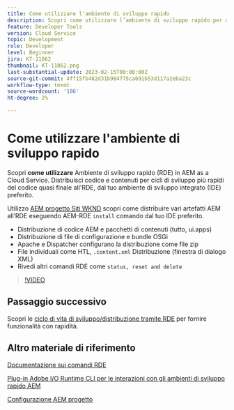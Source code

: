 ```yaml
---
title: Come utilizzare l'ambiente di sviluppo rapido
description: Scopri come utilizzare l’ambiente di sviluppo rapido per distribuire codice e contenuti dal computer locale.
feature: Developer Tools
version: Cloud Service
topic: Development
role: Developer
level: Beginner
jira: KT-11862
thumbnail: KT-11862.png
last-substantial-update: 2023-02-15T00:00:00Z
source-git-commit: 4ff15fb482d31b984775ca691b53d117a2eba23c
workflow-type: tm+mt
source-wordcount: '186'
ht-degree: 2%

---
```



# Come utilizzare l&#39;ambiente di sviluppo rapido

Scopri **come utilizzare** Ambiente di sviluppo rapido (RDE) in AEM as a Cloud Service. Distribuisci codice e contenuti per cicli di sviluppo più rapidi del codice quasi finale all&#39;RDE, dal tuo ambiente di sviluppo integrato (IDE) preferito.

Utilizzo [AEM progetto Siti WKND](https://github.com/adobe/aem-guides-wknd#aem-wknd-sites-project) scopri come distribuire vari artefatti AEM all’RDE eseguendo AEM-RDE `install` comando dal tuo IDE preferito.

- Distribuzione di codice AEM e pacchetti di contenuti (tutto, ui.apps)
- Distribuzione di file di configurazione e bundle OSGi
- Apache e Dispatcher configurano la distribuzione come file zip
- File individuali come HTL, `.content.xml` Distribuzione (finestra di dialogo XML)
- Rivedi altri comandi RDE come `status, reset and delete`

>[!VIDEO](https://video.tv.adobe.com/v/3415491/?quality=12&learn=on)

## Passaggio successivo

Scopri le [ciclo di vita di sviluppo/distribuzione tramite RDE](./development-life-cycle.md) per fornire funzionalità con rapidità.


## Altro materiale di riferimento

[Documentazione sui comandi RDE](https://experienceleague.adobe.com/docs/experience-manager-cloud-service/content/implementing/developing/rapid-development-environments.html#rde-cli-commands)

[Plug-in Adobe I/O Runtime CLI per le interazioni con gli ambienti di sviluppo rapido AEM](https://github.com/adobe/aio-cli-plugin-aem-rde#aio-cli-plugin-aem-rde)

[Configurazione AEM progetto](https://experienceleague.adobe.com/docs/experience-manager-learn/getting-started-wknd-tutorial-develop/project-archetype/project-setup.html)
